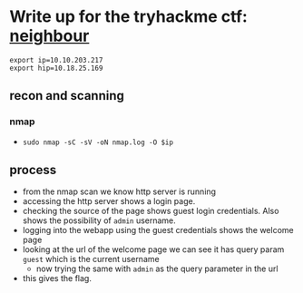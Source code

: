 # Write up for the tryhackme ctf: [neighbour](https://tryhackme.com/room/neighbour)

```
export ip=10.10.203.217
export hip=10.18.25.169
```

## recon and scanning
### nmap
- `sudo nmap -sC -sV -oN nmap.log -O $ip`


## process
- from the nmap scan we know http server is running
- accessing the http server shows a login page.
- checking the source of the page shows guest login credentials. Also shows the possibility of `admin` username.
- logging into the webapp using the guest credentials shows the welcome page
- looking at the url of the welcome page we can see it has query param `guest` which is the current username
  - now trying the same with `admin` as the query parameter in the url
- this gives the flag.
